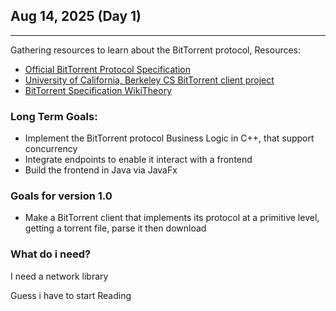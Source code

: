 ## Aug 14, 2025 (Day 1)
_______________________________
Gathering resources to learn about the BitTorrent protocol, Resources:
* [Official BitTorrent Protocol Specification](https://www.bittorrent.org/bittorrentecon.pdf)
* [University of California, Berkeley CS BitTorrent client project](https://people.eecs.berkeley.edu/~adj/cs16x/Nachos/project3.html)
* [BitTorrent Specification WikiTheory](https://wiki.theory.org/Bithttps://www.bittorrent.org/bittorrentecon.pdfTorrentShttps://wiki.theory.org/Bithttps://www.bittorrent.org/bittorrentecon.pdfTorrentSpecificationpecification)

### Long Term Goals:
* Implement the BitTorrent protocol Business Logic in C++, that support concurrency
* Integrate endpoints to enable it interact with a frontend
* Build the frontend in Java via JavaFx

### Goals for version 1.0
* Make a BitTorrent client that implements its protocol at a primitive level, getting a torrent file, parse it then download 

### What do i need?
I need a network library

Guess i have to start Reading
